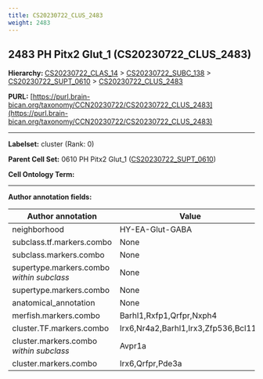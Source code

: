 ```yaml
---
title: CS20230722_CLUS_2483
weight: 2483
---
```

## 2483 PH Pitx2 Glut_1 (CS20230722_CLUS_2483)
<b>Hierarchy: </b>
[CS20230722_CLAS_14](../CS20230722_CLAS_14) >
[CS20230722_SUBC_138](../CS20230722_SUBC_138) >
[CS20230722_SUPT_0610](../CS20230722_SUPT_0610) >
[CS20230722_CLUS_2483](../CS20230722_CLUS_2483)

**PURL:** [https://purl.brain-bican.org/taxonomy/CCN20230722/CS20230722_CLUS_2483](https://purl.brain-bican.org/taxonomy/CCN20230722/CS20230722_CLUS_2483)

---


**Labelset:** cluster (Rank: 0)

**Parent Cell Set:** 0610 PH Pitx2 Glut_1 ([CS20230722_SUPT_0610](../CS20230722_SUPT_0610))



**Cell Ontology Term:** 

[MARKER GENES.]: #


---

[TRANSFERRED ANNOTATIONS.]: #


[AUTHOR ANNOTATION FIELDS.]: #


**Author annotation fields:**

| Author annotation | Value |
|-------------------|-------|
|neighborhood|HY-EA-Glut-GABA|
|subclass.tf.markers.combo|None|
|subclass.markers.combo|None|
|supertype.markers.combo _within subclass_|None|
|supertype.markers.combo|None|
|anatomical_annotation|None|
|merfish.markers.combo|Barhl1,Rxfp1,Qrfpr,Nxph4|
|cluster.TF.markers.combo|Irx6,Nr4a2,Barhl1,Irx3,Zfp536,Bcl11a|
|cluster.markers.combo _within subclass_|Avpr1a|
|cluster.markers.combo|Irx6,Qrfpr,Pde3a|
